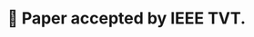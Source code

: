---
title: 🎉 Paper accepted by IEEE TVT.
summary: Our paper titled "Online distributed offloading of time‑sensitive vehicular tasks in edge‑cloud systems" has been accepted by IEEE Transaction of Vehicular Technologies
---